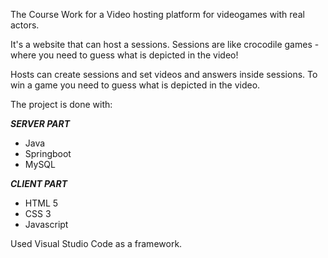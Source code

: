 The Course Work for a Video hosting platform for videogames with real actors.

It's a website that can host a sessions. Sessions are like crocodile games - where you need to guess what is depicted in the video!

Hosts can create sessions and set videos and answers inside sessions.
To win a game you need to guess what is depicted in the video.



The project is done with:

***SERVER PART***
- Java
- Springboot
- MySQL

***CLIENT PART***
- HTML 5
- CSS 3
- Javascript

Used Visual Studio Code as a framework.
